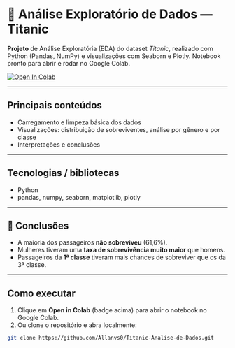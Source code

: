 # 🚢 Análise Exploratório de Dados — Titanic

**Projeto** de Análise Exploratória (EDA) do dataset *Titanic*, realizado com Python (Pandas, NumPy) e visualizações com Seaborn e Plotly. Notebook pronto para abrir e rodar no Google Colab.

[![Open In Colab](https://colab.research.google.com/assets/colab-badge.svg)](https://colab.research.google.com/github/Allanvs0/Titanic-Analise-de-Dados/blob/main/Titanic_Data_Analysis.ipynb)

---

## Principais conteúdos
- Carregamento e limpeza básica dos dados
- Visualizações: distribuição de sobreviventes, análise por gênero e por classe
- Interpretações e conclusões

---

## Tecnologias / bibliotecas
- Python  
- pandas, numpy, seaborn, matplotlib, plotly

---

## 📌 Conclusões
- A maioria dos passageiros **não sobreviveu** (61,6%).  
- Mulheres tiveram uma **taxa de sobrevivência muito maior** que homens.  
- Passageiros da **1ª classe** tiveram mais chances de sobreviver que os da 3ª classe.  

---

## Como executar
1. Clique em **Open in Colab** (badge acima) para abrir o notebook no Google Colab.  
2. Ou clone o repositório e abra localmente:
```bash
git clone https://github.com/Allanvs0/Titanic-Analise-de-Dados.git
